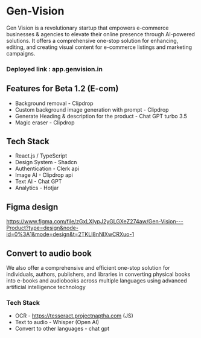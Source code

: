 # Gen-Vision
Gen Vision is a revolutionary startup that empowers e-commerce businesses & agencies to elevate their online presence through AI-powered solutions. It offers a comprehensive one-stop solution for enhancing, editing, and creating visual content for e-commerce listings and marketing campaigns.

### Deployed link : app.genvision.in

## Features for Beta 1.2 (E-com)
- Background removal  - Clipdrop
- Custom background image generation with prompt - Clipdrop
- Generate Heading & description for the product - Chat GPT turbo 3.5
- Magic eraser - Clipdrop

## Tech Stack
- React.js / TypeScript
- Design System - Shadcn
- Authentication - Clerk api
- Image AI - Clipdrop api
- Text AI - Chat GPT
- Analytics - Hotjar

## Figma design 
https://www.figma.com/file/zGxLXIypJ2yGLGXeZ274aw/Gen-Vision---Product?type=design&node-id=0%3A1&mode=design&t=2TKLl8nNIXwCRXuo-1

## Convert to audio book
We also offer a comprehensive and efficient one-stop solution for individuals, authors, publishers, and libraries in converting physical books into e-books and audiobooks across multiple languages using advanced artificial intelligence technology
### Tech Stack
- OCR - https://tesseract.projectnaptha.com  (JS)
- Text to audio - Whisper (Open AI)
- Convert to other languages - chat gpt

